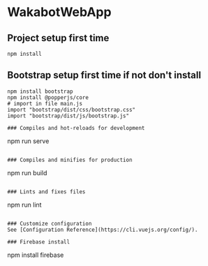 # WakabotWebApp

## Project setup first time
```
npm install
```

## Bootstrap setup first time if not don't install
```
npm install bootstrap
npm install @popperjs/core
# import in file main.js
import "bootstrap/dist/css/bootstrap.css"
import "bootstrap/dist/js/bootstrap.js"

### Compiles and hot-reloads for development
```
npm run serve
```

### Compiles and minifies for production
```
npm run build
```

### Lints and fixes files
```
npm run lint
```

### Customize configuration
See [Configuration Reference](https://cli.vuejs.org/config/).

### Firebase install
```
npm install firebase
```
